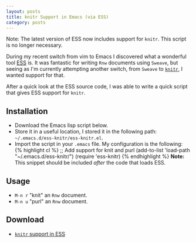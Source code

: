 ```yaml
---
layout: posts
title: knitr Support in Emacs (via ESS)
category: posts
---
```


<p class="warning">Note: The latest version of ESS now includes support for <code>knitr</code>. This script is no longer necessary.</p>

During my recent switch from vim to Emacs I discovered what a wonderful tool [ESS](http://ess.r-project.org/) is. It was fantastic for writing `Rnw` documents using `Sweave`, but seeing as I'm currently attempting another switch, from `Sweave` to [`knitr`](http://yihui.name/knitr/), I wanted support for that.

After a quick look at the ESS source code, I was able to write a quick script that gives ESS support for `knitr`.

## Installation

<ul>
<li>Download the Emacs lisp script below.</li>
<li>Store it in a useful location, I stored it in the following path: <code>~/.emacs.d/ess-knitr/ess-knitr.el</code>.</li>
<li>Import the script in your <code>.emacs</code> file. My configuration is the following:
{% highlight cl %}
;; Add support for knit and purl
(add-to-list 'load-path "~/.emacs.d/ess-knitr/")
(require 'ess-knitr)
{% endhighlight %}
<strong>Note:</strong> This snippet should be included <em>after</em> the code that loads ESS.
</li>
</ul>


## Usage

* `M-n r` "knit" an `Rnw` document.
* `M-n u` "purl" an `Rnw` document.

## Download

* [`knitr` support in ESS](/files/ess-knitr.el)
